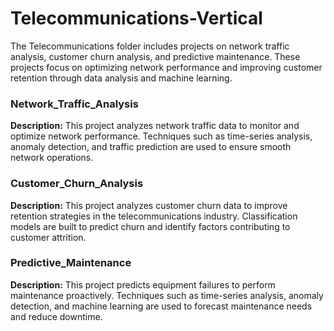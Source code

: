 # Telecommunications-Vertical
The Telecommunications folder includes projects on network traffic analysis, customer churn analysis, and predictive maintenance. These projects focus on optimizing network performance and improving customer retention through data analysis and machine learning.
<p style="font-size:12px;">
 
### Network_Traffic_Analysis
**Description:** This project analyzes network traffic data to monitor and optimize network performance. Techniques such as time-series analysis, anomaly detection, and traffic prediction are used to ensure smooth network operations.
</p>
<p style="font-size:12px;">
 
### Customer_Churn_Analysis
**Description:** This project analyzes customer churn data to improve retention strategies in the telecommunications industry. Classification models are built to predict churn and identify factors contributing to customer attrition.
</p>
<p style="font-size:12px;">
 
### Predictive_Maintenance
**Description:** This project predicts equipment failures to perform maintenance proactively. Techniques such as time-series analysis, anomaly detection, and machine learning are used to forecast maintenance needs and reduce downtime.
</p>
